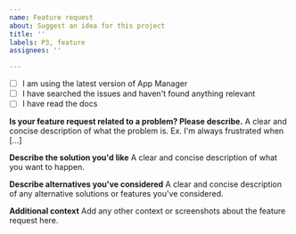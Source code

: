 ```yaml
---
name: Feature request
about: Suggest an idea for this project
title: ''
labels: P3, feature
assignees: ''

---
```


<!--
You must select two of the following items, otherwise your issue will be closed without notice:
-->
- [ ] I am using the latest version of App Manager
- [ ] I have searched the issues and haven't found anything relevant
- [ ] I have read the docs

**Is your feature request related to a problem? Please describe.**
A clear and concise description of what the problem is. Ex. I'm always frustrated when [...]

**Describe the solution you'd like**
A clear and concise description of what you want to happen.

**Describe alternatives you've considered**
A clear and concise description of any alternative solutions or features you've considered.

**Additional context**
Add any other context or screenshots about the feature request here.
